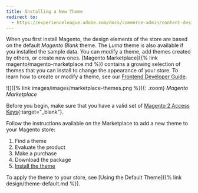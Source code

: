 ```yaml
---
title: Installing a New Theme
redirect to:
  - https://experienceleague.adobe.com/docs/commerce-admin/content-design/design/themes/theme-install.html
---
```


When you first install Magento, the design elements of the store are based on the default _Magento Blank_ theme. The _Luma_ theme is also available if you installed the sample data. You can modify a theme, add themes created by others, or create new ones. [Magento Marketplace]({% link magento/magento-marketplace.md %}) contains a growing selection of themes that you can install to change the appearance of your store. To learn how to create or modify a theme, see our [Frontend Developer Guide][1].

![]({% link images/images/marketplace-themes.png %}){: .zoom}
_Magento Marketplace_

Before you begin, make sure that you have a valid set of [Magento 2 Access Keys][2]{:target="_blank"}.

Follow the instructions available on the Marketplace to add a new theme to your Magento store:

1. Find a theme
1. Evaluate the product
1. Make a purchase
1. Download the package
1. [Install the theme][3]

To apply the theme to your store, see [Using the Default Theme]({% link design/theme-default.md %}).

[1]: https://devdocs.magento.com/guides/v2.3/frontend-dev-guide/bk-frontend-dev-guide.html
[2]: https://devdocs.magento.com/guides/v2.3/install-gde/prereq/connect-auth.html
[3]: https://devdocs.magento.com/guides/v2.3/frontend-dev-guide/themes/theme-overview.html
